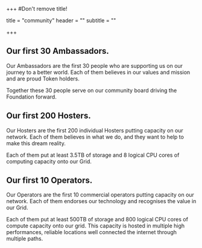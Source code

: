 +++
#Don't remove title!

title = "community"
header = ""
subtitle = ""

+++
## Our first 30 Ambassadors.

Our Ambassadors are the first 30 people who are supporting us on our journey to a better world. Each of them believes in our values and mission and are proud Token holders.

Together these 30 people serve on our community board driving the Foundation forward.


## Our first 200 Hosters.

Our Hosters are the first 200 individual Hosters putting capacity on our network. Each of them believes in what we do, and they want to help to make this dream reality.

Each of them put at least 3.5TB of storage and 8 logical CPU cores of computing capacity onto our Grid.

## Our first 10 Operators.

Our Operators are the first 10 commercial operators putting capacity on our network. Each of them endorses our technology and recognises the value in our Grid.

Each of them put at least 500TB of storage and 800 logical CPU cores of compute capacity onto our grid. This capacity is hosted in multiple high performances, reliable locations well connected the internet through multiple paths.